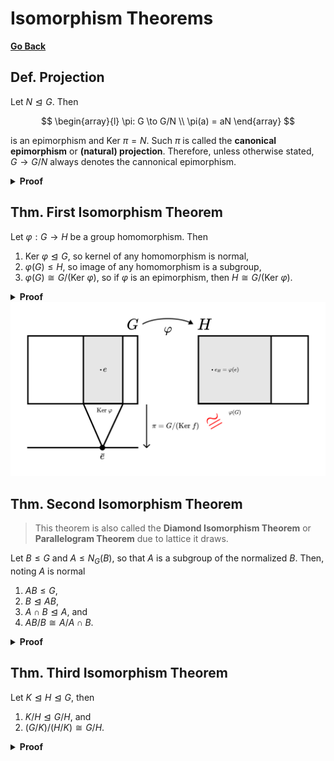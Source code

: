 # Isomorphism Theorems

[**Go Back**](../00-index.md)

## Def. Projection

Let $N \trianglelefteq G$. Then

$$
\begin{array}{l}
\pi: G \to G/N \\
\pi(a) = aN
\end{array}
$$

is an epimorphism and $\text{Ker }\pi = N$. Such $\pi$ is called the **canonical epimorphism** or **(natural) projection**. Therefore, unless otherwise stated, $G \to G/N$ always denotes the cannonical epimorphism.

<details>
<summary><b>Proof</b></summary>
<br/>

TODO:
</details>

## Thm. First Isomorphism Theorem

Let $\varphi: G \to H$ be a group homomorphism. Then

1. $\text{Ker }\varphi \trianglelefteq G$, so kernel of any homomorphism is normal,
2. $\varphi(G) \leq H$, so image of any homomorphism is a subgroup,
3. $\varphi(G) \cong G/(\text{Ker }\varphi)$, so if $\varphi$ is an epimorphism, then $H \cong G/(\text{Ker }\varphi)$.

<details>
<summary><b>Proof</b></summary>
<br/>

TODO:
</details>

<center>
<img src="./assets/01-first-isomorphism-theorem.svg" alt="First Isomorphism Theorem" width="600">
</center>

## Thm. Second Isomorphism Theorem

> This theorem is also called the **Diamond Isomorphism Theorem** or **Parallelogram Theorem** due to lattice it draws.

Let $B \leq G$ and $A \leq N_G(B)$, so that $A$ is a subgroup of the normalized $B$. Then, noting $A$ is normal

1. $AB \leq G$,
2. $B \trianglelefteq AB$,
3. $A \cap B \trianglelefteq A$, and
4. $AB/B \cong A/A \cap B$.

<details>
<summary><b>Proof</b></summary>
<br/>

TODO:
</details>

## Thm. Third Isomorphism Theorem

Let $K \trianglelefteq H \trianglelefteq G$, then

1. $K/H \trianglelefteq G/H$, and
2. $(G/K)/(H/K) \cong G/H$.

<details>
<summary><b>Proof</b></summary>
<br/>

TODO:
</details>
